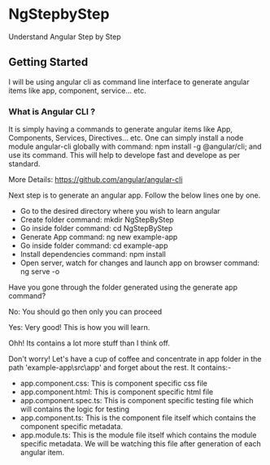 # NgStepbyStep
Understand Angular Step by Step

## Getting Started
I will be using angular cli as command line interface to generate angular items like app, component, service... etc.

### What is Angular CLI ?
It is simply having a commands to generate angular items like App, Components, Services, Directives... etc. One can simply install a node module angular-cli globally with command: npm install -g @angular/cli; and use its command. This will help to develope fast and develope as per standard.

More Details: https://github.com/angular/angular-cli

Next step is to generate an angular app. Follow the below lines one by one.
  - Go to the desired directory where you wish to learn angular
  - Create folder command: mkdir NgStepByStep
  - Go inside folder command: cd NgStepByStep
  - Generate App command: ng new example-app
  - Go inside folder command: cd example-app
  - Install dependencies command: npm install
  - Open server, watch for changes and launch app on browser command: ng serve -o

Have you gone through the folder generated using the generate app command?

No: You should go then only you can proceed

Yes: Very good! This is how you will learn.

Ohh! Its contains a lot more stuff than I think off.

Don't worry! Let's have a cup of coffee and concentrate in app folder in the path 'example-app\src\app' and forget about the rest. It contains:-
  - app.component.css: This is component specific css file
  - app.component.html: This is component specific html file
  - app.component.spec.ts: This is component specific testing file which will contains the logic for testing
  - app.component.ts: This is the component file itself which contains the component specific metadata.
  - app.module.ts: This is the module file itself which contains the module specific metadata. We will be watching this file after generation of each angular item.
